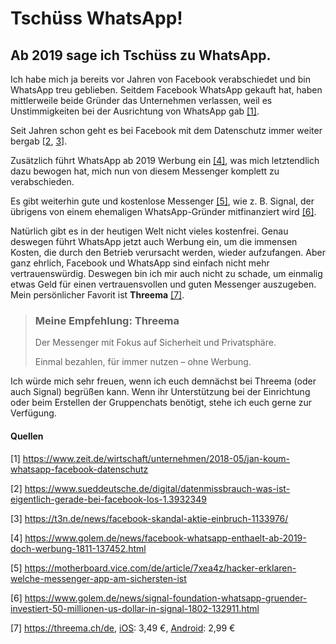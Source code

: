 # Tschüss WhatsApp!

## Ab 2019 sage ich Tschüss zu WhatsApp.

Ich habe mich ja bereits vor Jahren von Facebook verabschiedet und bin WhatsApp treu geblieben.
Seitdem Facebook WhatsApp gekauft hat, haben mittlerweile beide Gründer das Unternehmen verlassen, weil es Unstimmigkeiten bei der Ausrichtung von WhatsApp gab [[1]](#1).

Seit Jahren schon geht es bei Facebook mit dem Datenschutz immer weiter bergab [[2](#2), [3](#3)].

Zusätzlich führt WhatsApp ab 2019 Werbung ein [[4]](#4), was mich letztendlich dazu bewogen hat, mich nun von diesem Messenger komplett zu verabschieden.

Es gibt weiterhin gute und kostenlose Messenger [[5]](#5), wie z. B. Signal, der übrigens von einem ehemaligen WhatsApp-Gründer mitfinanziert wird [[6]](#6).

Natürlich gibt es in der heutigen Welt nicht vieles kostenfrei. Genau deswegen führt WhatsApp jetzt auch Werbung ein, um die immensen Kosten, die durch den Betrieb verursacht werden, wieder aufzufangen.
Aber ganz ehrlich, Facebook und WhatsApp sind einfach nicht mehr vertrauenswürdig.
Deswegen bin ich mir auch nicht zu schade, um einmalig etwas Geld für einen vertrauensvollen und guten Messenger auszugeben. Mein persönlicher Favorit ist **Threema** [[7]](#7).

> ### Meine Empfehlung: Threema
> 
> Der Messenger mit Fokus auf Sicherheit und Privatsphäre.
> 
> Einmal bezahlen, für immer nutzen – ohne Werbung.

Ich würde mich sehr freuen, wenn ich euch demnächst bei Threema (oder auch Signal) begrüßen kann.
Wenn ihr Unterstützung bei der Einrichtung oder beim Erstellen der Gruppenchats benötigt, stehe ich euch gerne zur Verfügung.

#### Quellen

[1] <a name="1" href="https://www.zeit.de/wirtschaft/unternehmen/2018-05/jan-koum-whatsapp-facebook-datenschutz">https://www.zeit.de/wirtschaft/unternehmen/2018-05/jan-koum-whatsapp-facebook-datenschutz</a>

[2] <a name="2" href="https://www.sueddeutsche.de/digital/datenmissbrauch-was-ist-eigentlich-gerade-bei-facebook-los-1.3932349">https://www.sueddeutsche.de/digital/datenmissbrauch-was-ist-eigentlich-gerade-bei-facebook-los-1.3932349</a>

[3] <a name="3" href="https://t3n.de/news/facebook-skandal-aktie-einbruch-1133976/">https://t3n.de/news/facebook-skandal-aktie-einbruch-1133976/</a>

[4] <a name="4" href="https://www.golem.de/news/facebook-whatsapp-enthaelt-ab-2019-doch-werbung-1811-137452.html">https://www.golem.de/news/facebook-whatsapp-enthaelt-ab-2019-doch-werbung-1811-137452.html</a>

[5] <a name="5" href="https://motherboard.vice.com/de/article/7xea4z/hacker-erklaren-welche-messenger-app-am-sichersten-ist">https://motherboard.vice.com/de/article/7xea4z/hacker-erklaren-welche-messenger-app-am-sichersten-ist</a>

[6] <a name="6" href="https://www.golem.de/news/signal-foundation-whatsapp-gruender-investiert-50-millionen-us-dollar-in-signal-1802-132911.html">https://www.golem.de/news/signal-foundation-whatsapp-gruender-investiert-50-millionen-us-dollar-in-signal-1802-132911.html</a>

[7] <a name="7" href="https://threema.ch/de">https://threema.ch/de</a>, [iOS](https://itunes.apple.com/de/app/threema/id578665578?mt=8&uo=4&at=10lJMu): 3,49 €, [Android](https://play.google.com/store/apps/details?id=ch.threema.app): 2,99 €

